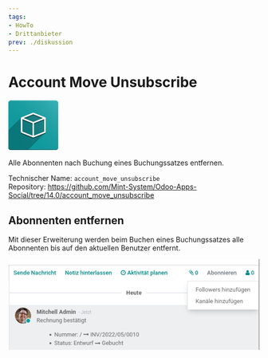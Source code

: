 ```yaml
---
tags:
- HowTo
- Drittanbieter
prev: ./diskussion
---
```

# Account Move Unsubscribe
![icon_oms_box](assets/icon_oms_box.png)

Alle Abonnenten nach Buchung eines Buchungssatzes entfernen.
 
Technischer Name: `account_move_unsubscribe`\
Repository: <https://github.com/Mint-System/Odoo-Apps-Social/tree/14.0/account_move_unsubscribe>

## Abonnenten entfernen

Mit dieser Erweiterung werden beim Buchen eines Buchungssatzes alle Abonnenten bis auf den aktuellen Benutzer entfernt.

![](assets/Account%20Move%20Unsubscribe.png)